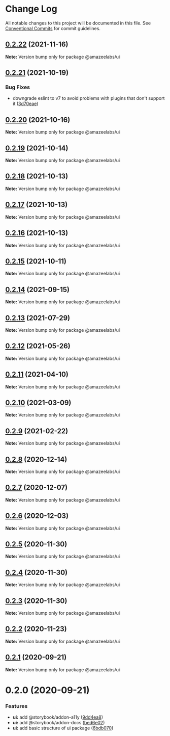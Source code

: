 # Change Log

All notable changes to this project will be documented in this file.
See [Conventional Commits](https://conventionalcommits.org) for commit guidelines.

## [0.2.22](https://github.com/AmazeeLabs/silverback-mono/compare/@amazeelabs/ui@0.2.21...@amazeelabs/ui@0.2.22) (2021-11-16)

**Note:** Version bump only for package @amazeelabs/ui





## [0.2.21](https://github.com/AmazeeLabs/silverback-mono/compare/@amazeelabs/ui@0.2.20...@amazeelabs/ui@0.2.21) (2021-10-19)


### Bug Fixes

* downgrade eslint to v7 to avoid problems with plugins that don't support it ([3d70eae](https://github.com/AmazeeLabs/silverback-mono/commit/3d70eae96f6129a5c68c705c4cc0f801cd0d472d))





## [0.2.20](https://github.com/AmazeeLabs/silverback-mono/compare/@amazeelabs/ui@0.2.19...@amazeelabs/ui@0.2.20) (2021-10-16)

**Note:** Version bump only for package @amazeelabs/ui





## [0.2.19](https://github.com/AmazeeLabs/silverback-mono/compare/@amazeelabs/ui@0.2.18...@amazeelabs/ui@0.2.19) (2021-10-14)

**Note:** Version bump only for package @amazeelabs/ui





## [0.2.18](https://github.com/AmazeeLabs/silverback-mono/compare/@amazeelabs/ui@0.2.17...@amazeelabs/ui@0.2.18) (2021-10-13)

**Note:** Version bump only for package @amazeelabs/ui





## [0.2.17](https://github.com/AmazeeLabs/silverback-mono/compare/@amazeelabs/ui@0.2.16...@amazeelabs/ui@0.2.17) (2021-10-13)

**Note:** Version bump only for package @amazeelabs/ui





## [0.2.16](https://github.com/AmazeeLabs/silverback-mono/compare/@amazeelabs/ui@0.2.15...@amazeelabs/ui@0.2.16) (2021-10-13)

**Note:** Version bump only for package @amazeelabs/ui





## [0.2.15](https://github.com/AmazeeLabs/silverback-mono/compare/@amazeelabs/ui@0.2.14...@amazeelabs/ui@0.2.15) (2021-10-11)

**Note:** Version bump only for package @amazeelabs/ui





## [0.2.14](https://github.com/AmazeeLabs/silverback-mono/compare/@amazeelabs/ui@0.2.13...@amazeelabs/ui@0.2.14) (2021-09-15)

**Note:** Version bump only for package @amazeelabs/ui





## [0.2.13](https://github.com/AmazeeLabs/silverback-mono/compare/@amazeelabs/ui@0.2.12...@amazeelabs/ui@0.2.13) (2021-07-29)

**Note:** Version bump only for package @amazeelabs/ui





## [0.2.12](https://github.com/AmazeeLabs/silverback-mono/compare/@amazeelabs/ui@0.2.11...@amazeelabs/ui@0.2.12) (2021-05-26)

**Note:** Version bump only for package @amazeelabs/ui





## [0.2.11](https://github.com/AmazeeLabs/silverback-mono/compare/@amazeelabs/ui@0.2.10...@amazeelabs/ui@0.2.11) (2021-04-10)

**Note:** Version bump only for package @amazeelabs/ui





## [0.2.10](https://github.com/AmazeeLabs/silverback-mono/compare/@amazeelabs/ui@0.2.9...@amazeelabs/ui@0.2.10) (2021-03-09)

**Note:** Version bump only for package @amazeelabs/ui





## [0.2.9](https://github.com/AmazeeLabs/silverback-mono/compare/@amazeelabs/ui@0.2.8...@amazeelabs/ui@0.2.9) (2021-02-22)

**Note:** Version bump only for package @amazeelabs/ui





## [0.2.8](https://github.com/AmazeeLabs/silverback-mono/compare/@amazeelabs/ui@0.2.7...@amazeelabs/ui@0.2.8) (2020-12-14)

**Note:** Version bump only for package @amazeelabs/ui





## [0.2.7](https://github.com/AmazeeLabs/silverback-mono/compare/@amazeelabs/ui@0.2.6...@amazeelabs/ui@0.2.7) (2020-12-07)

**Note:** Version bump only for package @amazeelabs/ui





## [0.2.6](https://github.com/AmazeeLabs/silverback-mono/compare/@amazeelabs/ui@0.2.5...@amazeelabs/ui@0.2.6) (2020-12-03)

**Note:** Version bump only for package @amazeelabs/ui





## [0.2.5](https://github.com/AmazeeLabs/silverback-mono/compare/@amazeelabs/ui@0.2.4...@amazeelabs/ui@0.2.5) (2020-11-30)

**Note:** Version bump only for package @amazeelabs/ui





## [0.2.4](https://github.com/AmazeeLabs/silverback-mono/compare/@amazeelabs/ui@0.2.3...@amazeelabs/ui@0.2.4) (2020-11-30)

**Note:** Version bump only for package @amazeelabs/ui





## [0.2.3](https://github.com/AmazeeLabs/silverback-mono/compare/@amazeelabs/ui@0.2.2...@amazeelabs/ui@0.2.3) (2020-11-30)

**Note:** Version bump only for package @amazeelabs/ui





## [0.2.2](https://github.com/AmazeeLabs/silverback-mono/compare/@amazeelabs/ui@0.2.1...@amazeelabs/ui@0.2.2) (2020-11-23)

**Note:** Version bump only for package @amazeelabs/ui





## [0.2.1](https://github.com/AmazeeLabs/silverback-mono/compare/@amazeelabs/ui@0.2.0...@amazeelabs/ui@0.2.1) (2020-09-21)

**Note:** Version bump only for package @amazeelabs/ui





# 0.2.0 (2020-09-21)


### Features

* **ui:** add @storybook/addon-a11y ([9dd4ea8](https://github.com/AmazeeLabs/silverback-mono/commit/9dd4ea8b89ae400810035477b9cdf0b1cb54b69d))
* **ui:** add @storybook/addon-docs ([bed6e02](https://github.com/AmazeeLabs/silverback-mono/commit/bed6e023eb882250564824e19ff828aa7c63f4b5))
* **ui:** add basic structure of ui package ([6bdb070](https://github.com/AmazeeLabs/silverback-mono/commit/6bdb0706d3e11fc030b5ca890239706dea1544a0))
